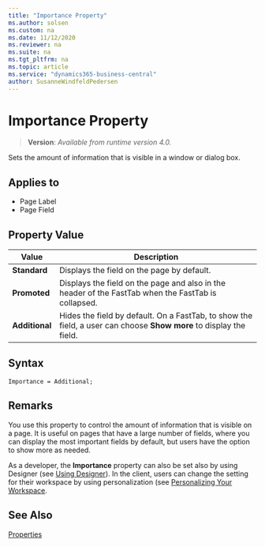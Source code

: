 ```yaml
---
title: "Importance Property"
ms.author: solsen
ms.custom: na
ms.date: 11/12/2020
ms.reviewer: na
ms.suite: na
ms.tgt_pltfrm: na
ms.topic: article
ms.service: "dynamics365-business-central"
author: SusanneWindfeldPedersen
---
```

[//]: # (START>DO_NOT_EDIT)
[//]: # (IMPORTANT:Do not edit any of the content between here and the END>DO_NOT_EDIT.)
[//]: # (Any modifications should be made in the .xml files in the ModernDev repo.)
# Importance Property
> **Version**: _Available from runtime version 4.0._

Sets the amount of information that is visible in a window or dialog box.

## Applies to
-   Page Label
-   Page Field

## Property Value

|Value|Description|
|-----------|---------------------------------------|
|**Standard**|Displays the field on the page by default.|
|**Promoted**|Displays the field on the page and also in the header of the FastTab when the FastTab is collapsed.|
|**Additional**|Hides the field by default. On a FastTab, to show the field, a user can choose **Show more** to display the field.|
[//]: # (IMPORTANT: END>DO_NOT_EDIT)
## Syntax

```AL
Importance = Additional;
```
  
## Remarks

You use this property to control the amount of information that is visible on a page. It is useful on pages that have a large number of fields, where you can display the most important fields by default, but users have the option to show more as needed.  

As a developer, the **Importance** property can also be set also by using Designer (see [Using Designer](../devenv-inclient-designer.md)). In the client, users can change the setting for their workspace by using personalization (see [Personalizing Your Workspace](/dynamics365/business-central/ui-personalization-user).

## See Also

[Properties](devenv-properties.md)